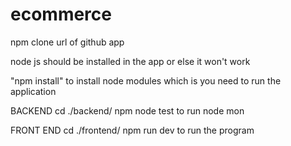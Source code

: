 ﻿# ecommerce

 npm clone url of github app
 
 node js should be installed in the app or else it won't work
 
 "npm install" to install node modules which is you need to run the application 
 
 BACKEND
 cd ./backend/ 
 npm node test to run node mon

 FRONT END
  cd ./frontend/
 npm run dev to run the program

